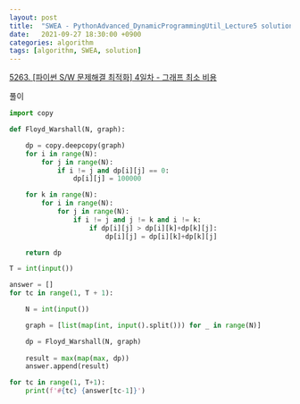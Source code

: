 ```yaml
---
layout: post
title:  "SWEA - PythonAdvanced_DynamicProgrammingUtil_Lecture5 solution"
date:   2021-09-27 18:30:00 +0900
categories: algorithm
tags: [algorithm, SWEA, solution]
---
```

[5263. [파이썬 S/W 문제해결 최적화] 4일차 - 그래프 최소 비용](https://swexpertacademy.com/main/learn/course/subjectDetail.do?courseId=AVuPDYSqAAbw5UW6&subjectId=AWUYODN63DsDFAVT)

풀이

```python
import copy

def Floyd_Warshall(N, graph):

    dp = copy.deepcopy(graph)
    for i in range(N):
        for j in range(N):
            if i != j and dp[i][j] == 0:
                dp[i][j] = 100000

    for k in range(N):
        for i in range(N):
            for j in range(N):
                if i != j and j != k and i != k:
                    if dp[i][j] > dp[i][k]+dp[k][j]:
                        dp[i][j] = dp[i][k]+dp[k][j]

    return dp

T = int(input())

answer = []
for tc in range(1, T + 1):

    N = int(input())

    graph = [list(map(int, input().split())) for _ in range(N)]

    dp = Floyd_Warshall(N, graph)
    
    result = max(map(max, dp))
    answer.append(result)

for tc in range(1, T+1):
    print(f'#{tc} {answer[tc-1]}')
```

